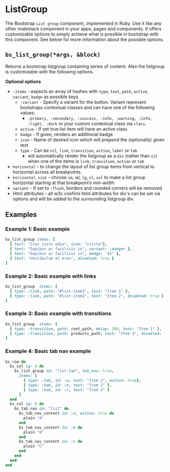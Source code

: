 # ListGroup

The Bootstrap `List group` component, implemented in Ruby. Use it like any other matestack component in your apps, pages and components. It offers customizable options to simply achieve what is possible in bootstrap with this component. See below for more information about the possible options.

## `bs_list_group(*args, &block)`

Returns a bootstrap listgroup containing series of content. Also the listgroup is customizable with the following options.

**Optional options**

* `:items` - expects an array of hashes with `type`, `text`, `path`, `active`, `variant`, `badge` as possible keys
  * `:variant` - Specify a variant for the button. Variant represent bootstraps contextual classes and can have one of the following values:
    * `:primary, :secondary, :success, :info, :warning, :info, :light, :dark` or your custom contextual class via `class`.
  * `active` - If set true list item will have an active class
  * `badge` - If given, renders an additional badge
  * `icon` - Name of desired icon which will prepend the \(optionally\) given text
  * `type` - Can be `nil`, `link`, `transition`, `action`, `label` or `tab`
    * will automatically render the listgroup as a `div` \(rather than `ul`\) when one of the items is `link`, `transition`, `action` or `tab`
* `horizontal` - to change the layout of list group items from vertical to horizontal across all breakpoints.
* `horizontal_size` - choose `sm`, `md`, `lg`, `xl`, `xxl` to make a list group horizontal starting at that breakpoint’s min-width
* `variant` - If set to `:flush`, borders and rounded corners will be removed
* Html attributes - all w3c confirm html attributes for div's can be set via options and will be added to the surrounding listgroup div.

## Examples

### Example 1: Basic example

```ruby
bs_list_group items: [
  { text: "Cras justo odio", icon: "circle"},
  { text: "Dapibus ac facilisis in", variant: :danger },
  { text: "Dapibus ac facilisis in", badge: "42" },
  { text: "Vestibulum at eros", disabled: true }
]
```

### Example 2: Basic example with links

```ruby
bs_list_group  items: [
  { type: :link, path: "#list-item1", text: "Item 1" },
  { type: :link, path: "#list-item2", text: "Item 2", disabled: true }
]
```

### Example 3: Basic example with transitions

```ruby
bs_list_group  items: [
  { type: :transition, path: root_path, delay: 300, text: "Item 1" },
  { type: :transition, path: products_path, text: "Item 2", disabled: true }
]
```

### Example 4: Basic tab nav example

```ruby
bs_row do
  bs_col lg: 4 do
    bs_list_group id: "list-tab", tab_nav: true,
      items: [
        { type: :tab, id: :a, text: "Item 1", active: true},
        { type: :tab, id: :b, text: "Item 2" },
        { type: :tab, id: :c, text: "Item 3" }
      ]
  end
  bs_col lg: 8 do
    bs_tab_nav id: "list" do
      bs_tab_nav_content id: :a, active: true do
        plain "A"
      end
      bs_tab_nav_content id: :b do
        plain "B"
      end
      bs_tab_nav_content id: :c do
        plain "C"
      end
    end
  end
end
```

